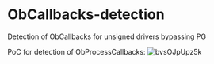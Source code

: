 # ObCallbacks-detection
Detection of ObCallbacks for unsigned drivers bypassing PG

PoC for detection of ObProcessCallbacks:
![bvsOJpUpz5k](https://user-images.githubusercontent.com/24960803/181632861-fef819ab-c346-4de6-bcfd-114b0cfca856.jpg)
